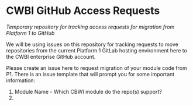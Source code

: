 # CWBI GitHub Access Requests
_Temporary repository for tracking access requests for migration from Platform 1 to GitHub_

We will be using issues on this repository for tracking requests to move repositories from the current Platform 1 GitLab hosting environment here to the CWBI enterprise GitHub account.  

Please create an issue here to request migration of your module code from P1.  There is an issue template that will prompt you for some important information:

1. Module Name - Which CBWI module do the repo(s) support?
2. 
